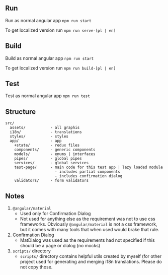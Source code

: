 ## Run

Run as normal angular app `npm run start`

To get localized version run `npm run serve-[pl | en]`

## Build

Build as normal angular app `npm run start`

To get localized version run `npm run build-[pl | en]`

## Test

Test as normal angular app `npm run test`

## Structure

```
src/
  assets/           - all graphis
  i18n/             - translations
  styles/           - styles
  app/              - app
    +state/         - redux files
    components/     - generic components
    models/         - enums | interfaces
    pipes/          - global pipes
    services/       - global services
    test-page/      - main code for this test app | lazy loaded module 
                      - includes partial components
                      - includes confirmation dialog
    validators/     - form validators

```

## Notes

1. `@angular/material`
    - Used only for Confirmation Dialog
    - Not used for anything else as the requirement was not to use css frameworks. Obviously `@angular/material` 
    is not a css framework, but it comes with many tools that when used would brake that rule.
1. Confirmation Dialog
    - MatDialog was used as the requirements had not specified if this should be a page or dialog (no mocks)
1. `scripts/` directory
    - `scripts/` directory contains helpful utils created by myself (for other project used for generating and 
    merging i18n translations. Please do not copy those.
